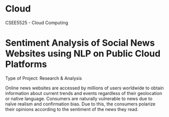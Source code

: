 # Cloud
CSEE5525 - Cloud Computing

# Sentiment Analysis of Social News Websites using NLP on Public Cloud Platforms

Type of Project:	Research & Analysis

Online news websites are accessed by millions of users worldwide to obtain information about current trends and
events regardless of their geolocation or native language. Consumers are naturally vulnerable to news due to naïve 
realism and confirmation bias. Due to this, the consumers polarize their opinions according to the sentiment of the news 
they read.
